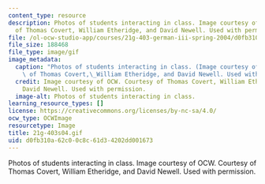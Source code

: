 ```yaml
---
content_type: resource
description: Photos of students interacting in class. Image courtesy of OCW. Courtesy
  of Thomas Covert, William Etheridge, and David Newell. Used with permission.
file: /ol-ocw-studio-app/courses/21g-403-german-iii-spring-2004/d0fb310a62c00c8c61d34202dd001673_21g-403s04.gif
file_size: 188468
file_type: image/gif
image_metadata:
  caption: "Photos of students interacting in class. (Image courtesy of OCW. Courtesy\
    \ of Thomas Covert,\_William Etheridge, and David Newell. Used with permission.)"
  credit: Image courtesy of OCW. Courtesy of Thomas Covert, William Etheridge, and
    David Newell. Used with permission.
  image-alt: Photos of students interacting in class.
learning_resource_types: []
license: https://creativecommons.org/licenses/by-nc-sa/4.0/
ocw_type: OCWImage
resourcetype: Image
title: 21g-403s04.gif
uid: d0fb310a-62c0-0c8c-61d3-4202dd001673
---
```

Photos of students interacting in class. Image courtesy of OCW. Courtesy of Thomas Covert, William Etheridge, and David Newell. Used with permission.